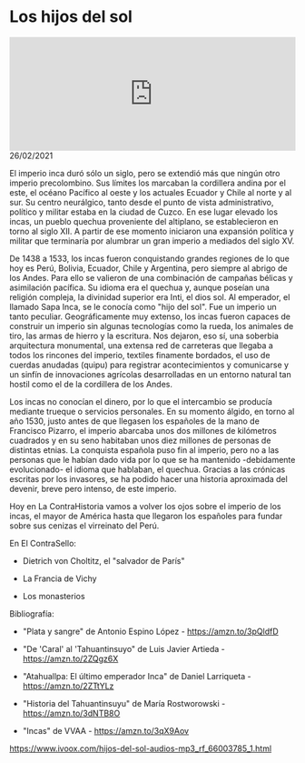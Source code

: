 # Los hijos del sol
<iframe id='audio_88903085' frameborder='0' allowfullscreen='' scrolling='no' height='200' style='width:100%;' src='https://www.ivoox.com/player_ej_66003785_6_1.html' loading='lazy'></iframe>26/02/2021

El imperio inca duró sólo un siglo, pero se extendió más que ningún otro imperio precolombino. Sus límites los marcaban la cordillera andina por el este, el océano Pacífico al oeste y los actuales Ecuador y Chile al norte y al sur. Su centro neurálgico, tanto desde el punto de vista administrativo, político y militar estaba en la ciudad de Cuzco. En ese lugar elevado los incas, un pueblo quechua proveniente del altiplano, se establecieron en torno al siglo XII. A partir de ese momento iniciaron una expansión política y militar que terminaría por alumbrar un gran imperio a mediados del siglo XV. 

 De 1438 a 1533, los incas fueron conquistando grandes regiones de lo que hoy es Perú, Bolivia, Ecuador, Chile y Argentina, pero siempre al abrigo de los Andes. Para ello se valieron de una combinación de campañas bélicas y asimilación pacífica. Su idioma era el quechua y, aunque poseían una religión compleja, la divinidad superior era Inti, el dios sol. Al emperador, el llamado Sapa Inca, se le conocía como "hijo del sol". Fue un imperio un tanto peculiar. Geográficamente muy extenso, los incas fueron capaces de construir un imperio sin algunas tecnologías como la rueda, los animales de tiro, las armas de hierro y la escritura. Nos dejaron, eso sí, una soberbia arquitectura monumental, una extensa red de carreteras que llegaba a todos los rincones del imperio, textiles finamente bordados, el uso de cuerdas anudadas (quipu) para registrar acontecimientos y comunicarse y un sinfín de innovaciones agrícolas desarrolladas en un entorno natural tan hostil como el de la cordillera de los Andes. 

 Los incas no conocían el dinero, por lo que el intercambio se producía mediante trueque o servicios personales. En su momento álgido, en torno al año 1530, justo antes de que llegasen los españoles de la mano de Francisco Pizarro, el imperio abarcaba unos dos millones de kilómetros cuadrados y en su seno habitaban unos diez millones de personas de distintas etnias. La conquista española puso fin al imperio, pero no a las personas que le habían dado vida por lo que se ha mantenido -debidamente evolucionado- el idioma que hablaban, el quechua. Gracias a las crónicas escritas por los invasores, se ha podido hacer una historia aproximada del devenir, breve pero intenso, de este imperio.  

 Hoy en La ContraHistoria vamos a volver los ojos sobre el imperio de los incas, el mayor de América hasta que llegaron los españoles para fundar sobre sus cenizas el virreinato del Perú. 

 En El ContraSello:

 - Dietrich von Choltitz, el "salvador de París"

 - La Francia de Vichy

 - Los monasterios 

 Bibliografía:

 - "Plata y sangre" de Antonio Espino López - https://amzn.to/3pQldfD

 - "De 'Caral' al 'Tahuantinsuyo" de Luis Javier Artieda - https://amzn.to/2ZQgz6X

 - "Atahuallpa: El último emperador Inca" de Daniel Larriqueta - https://amzn.to/2ZTtYLz

 - "Historia del Tahuantinsuyu" de María Rostworowski - https://amzn.to/3dNTB8O

 - "Incas" de VVAA - https://amzn.to/3qX9Aov 

 

https://www.ivoox.com/hijos-del-sol-audios-mp3_rf_66003785_1.html
